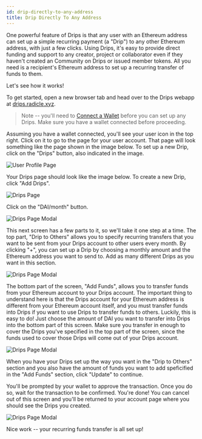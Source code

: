 ```yaml
---
id: drip-directly-to-any-address
title: Drip Directly To Any Address
---
```


One powerful feature of Drips is that any user with an Ethereum address can set up 
a simple recurring payment (a "Drip") to any other Ethereum address, with just a few clicks. 
Using Drips, it's easy to provide direct funding and support to any creator, project 
or collaborator even if they haven't created an Community on Drips or issued member tokens. 
All you need is a recipient's Ethereum address to set up a recurring transfer of funds to them.

Let's see how it works!

To get started, open a new browser tab and head over to the Drips webapp at [drips.radicle.xyz][dw].

> Note -- you'll need to [Connect a Wallet][cw] before you can set up any Drips. Make sure you
have a wallet connected before proceeding.

Assuming you have a wallet connected, you'll see your user icon in the top right. Click on it 
to go to the page for your user account. That page will look something like the page shown in the 
image below. To set up a new Drip, click on the "Drips" button, also indicated in the image.
  
![User Profile Page][d1]

Your Drips page should look like the image below. To create a new Drip, click "Add Drips".

![Drips Page][d2]

Click on the "DAI/month" button.

![Drips Page Modal][d3]

This next screen has a few parts to it, so we'll take it one step at a time. The top
part, "Drip to Others" allows you to specify recurring transfers that you want to be sent
from your Drips account to other users every month. By clicking "+", you can set up
a Drip by choosing a monthly amount and the Ethereum address you want to send to. Add as
many different Drips as you want in this section.

![Drips Page Modal][d4]

The bottom part of the screen, "Add Funds", allows you to transfer funds from your
Ethereum account to your Drips account. The important thing to understand here
is that the Drips account for your Ethereum address is different from your Ethereum
account itself, and you must transfer funds into Drips if you want to use Drips
to transfer funds to others. Luckily, this is easy to do! Just choose the amount of
DAI you want to transfer into Drips into the bottom part of this screen. Make sure
you transfer in enough to cover the Drips you've specified in the top part of the
screen, since the funds used to cover those Drips will come out of your Drips account.

![Drips Page Modal][d5]

When you have your Drips set up the way you want in the "Drip to Others" section and
you also have the amount of funds you want to add speficified in the "Add Funds"
section, click "Update" to continue.

You'll be prompted by your wallet to approve the transaction. Once you do so, wait for
the transaction to be confirmed. You're done! You can cancel out of this screen and you'll
be returned to your account page where you should see the Drips you created.

![Drips Page Modal][d6]

Nice work -- your recurring funds transfer is all set up!

[dw]: https://drips.radicle.xyz
[cw]: connect-a-wallet.md
[d1]: /img/drips_direct1.png
[d2]: /img/drips_direct2.png
[d3]: /img/drips_direct3.png
[d4]: /img/drips_direct4.png
[d5]: /img/drips_direct5.png
[d6]: /img/drips_direct6.png

